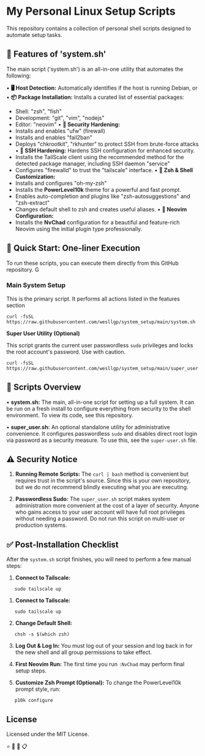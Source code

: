 # My Personal Linux Setup Scripts

This repository contains a collection of personal shell scripts designed to automate setup tasks.

## 🔧 Features of 'system.sh'

The main script ('system.sh') is an all-in-one utility that automates the following:

• **🖥️ Host Detection:** Automatically identifies if the host is running Debian, or
• **📦 Package Installation:** Installs a curated list of essential packages:
  - Shell: "zsh", "fish"
  - Development: "git", "vim", "nodejs"
  - Editor: "neovim"
• **🔐 Security Hardening:**
  - Installs and enables "ufw" (firewall)
  - Installs and enables "fail2ban"
  - Deploys "chkrootkit", "rkhunter" to protect SSH from brute-force attacks
• **🧹 SSH Hardening:** Hardens SSH configuration for enhanced security.
  - Installs the TailScale client using the recommended method for the detected
    package manager, including SSH daemon "service"
  - Configures "firewalld" to trust the "tailscale" interface.
• **🔧 Zsh & Shell Customization:**
  - Installs and configures "oh-my-zsh"
  - Installs the **PowerLevel10k** theme for a powerful and fast prompt.
  - Enables auto-completion and plugins like "zsh-autosuggestions" and "zsh-extract"
  - Changes default shell to zsh and creates useful aliases.
• **🔧 Neovim Configuration:**
  - Installs the **NvChad** configuration for a beautiful and feature-rich Neovim
    using the initial plugin type professionally.

## 🚀 Quick Start: One-liner Execution

To run these scripts, you can execute them directly from this GitHub repository. G

### Main System Setup

This is the primary script. It performs all actions listed in the features section

```
curl -fsSL https://raw.githubusercontent.com/wesllgp/system_setup/main/system.sh
```

**Super User Utility (Optional)**

This script grants the current user passwordless `sudo` privileges and locks the root account's password. Use with caution.

```
curl -fsSL https://raw.githubusercontent.com/wesllgp/system_setup/main/super_user
```

## 📄 Scripts Overview

• **system.sh:** The main, all-in-one script for setting up a full system. It can be run on a fresh install to configure everything from security to the shell environment. To view its code, see this repository.

• **super_user.sh:** An optional standalone utility for administrative convenience. It configures passwordless `sudo` and disables direct root login via password as a security measure. To use this, see the `super-user.sh` file.

## ⚠️ Security Notice

1. **Running Remote Scripts:** The `curl | bash` method is convenient but requires trust in the script's source. Since this is your own repository, but we do not recommend blindly executing what you are executing.

2. **Passwordless Sudo:** The `super_user.sh` script makes system administration more convenient at the cost of a layer of security. Anyone who gains access to your user account will have full root privileges without needing a password. Do not run this script on multi-user or production systems.

## ✅ Post-Installation Checklist

After the `system.sh` script finishes, you will need to perform a few manual steps:

1. **Connect to Tailscale:**

```
   sudo tailscale up
```

1. **Connect to Tailscale:**

```
   sudo tailscale up
```

2. **Change Default Shell:**

```
   chsh -s $(which zsh)
```

3. **Log Out & Log In:** You must log out of your session and log back in for the new shell and all group permissions to take effect.

4. **First Neovim Run:** The first time you run `:NvChad` may perform final setup steps.

5. **Customize Zsh Prompt (Optional):** To change the PowerLevel10k prompt style, run:

```
   p10k configure
```

## License

Licensed under the MIT License.

⭐ 🔗 👀 📋
